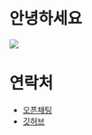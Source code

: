 안녕하세요
========
<a href=https://open.kakao.com/o/saDgbAB>
  <img src=https://img.shields.io/badge/-%20%EA%B9%83%ED%97%88%EB%B8%8C-lightgrey>
    </a>

# 연락처
- [오픈채팅](https://open.kakao.com/o/saDgbABc)
- [깃허브](https://github.com/BaneBone)
